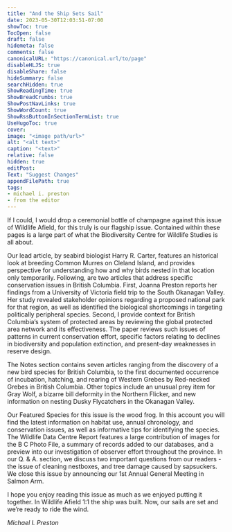 ```yaml
---
title: "And the Ship Sets Sail"
date: 2023-05-30T12:03:51-07:00
showToc: true
TocOpen: false
draft: false
hidemeta: false
comments: false
canonicalURL: "https://canonical.url/to/page"
disableHLJS: true 
disableShare: false
hideSummary: false
searchHidden: true
ShowReadingTime: true
ShowBreadCrumbs: true
ShowPostNavLinks: true
ShowWordCount: true
ShowRssButtonInSectionTermList: true
UseHugoToc: true
cover:
image: "<image path/url>" 
alt: "<alt text>" 
caption: "<text>" 
relative: false
hidden: true
editPost:
Text: "Suggest Changes" 
appendFilePath: true
tags:
- michael i. preston
- from the editor
---
```


If I could, I would drop a ceremonial bottle of champagne against this issue of Wildlife Afield, for this truly is our flagship issue. Contained within these pages is a large part of what the Biodiversity Centre for Wildlife Studies is all about.

Our lead article, by seabird biologist Harry R. Carter, features an historical look at breeding Common Murres on Cleland Island, and provides perspective for understanding how and why birds nested in that location only temporarily. Following, are two articles that address specific conservation issues in British Columbia. First, Joanna Preston reports her findings from a University of Victoria field trip to the South Okanagan Valley. Her study revealed stakeholder opinions regarding a proposed national park for that region, as well as identified the biological shortcomings in targeting politically peripheral species. Second, I provide context for British Columbia’s system of protected areas by reviewing the global protected area network and its effectiveness. The paper reviews such issues of patterns in current conservation effort, specific factors relating to declines in biodiversity and population extinction, and present-day weaknesses in reserve design.

The Notes section contains seven articles ranging from the discovery of a new bird species for British Columbia, to the first documented occurrence of incubation, hatching, and rearing of Western Grebes by Red-necked Grebes in British Columbia. Other topics include an unusual prey item for Gray Wolf, a bizarre bill deformity in the Northern Flicker, and new information on nesting Dusky Flycatchers in the Okanagan Valley.

Our Featured Species for this issue is the wood frog. In this account you will find the latest information on habitat use, annual chronology, and conservation issues, as well as informative tips for identifying the species. The Wildlife Data Centre Report features a large contribution of images for the B C Photo File, a summary of records added to our databases, and a preview into our investigation of observer effort throughout the province. In our Q. & A. section, we discuss two important questions from our readers - the issue of cleaning nestboxes, and tree damage caused by sapsuckers. We close this issue by announcing our 1st Annual General Meeting in Salmon Arm.

I hope you enjoy reading this issue as much as we enjoyed putting it together. In Wildlife Afield 1:1 the ship was built. Now, our sails are set and we’re ready to ride the wind.

*Michael I. Preston*
